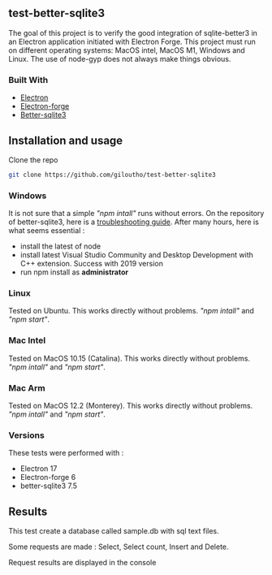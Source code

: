 ## test-better-sqlite3

The goal of this project is to verify the good integration of sqlite-better3 in an Electron application initiated with Electron Forge. This project must run on different operating systems: MacOS intel, MacOS M1, Windows and Linux. The use of node-gyp does not always make things obvious.

### Built With

* [Electron](https://www.electronjs.org/)
* [Electron-forge](https://github.com/electron-userland/electron-forge)
* [Better-sqlite3](https://github.com/JoshuaWise/better-sqlite3)


## Installation and usage
 
Clone the repo
```sh
git clone https://github.com/giloutho/test-better-sqlite3
```

### Windows
It is not sure that a simple _"npm intall"_ runs without errors. On the repository of better-sqlite3, here is a [troubleshooting guide](https://github.com/JoshuaWise/better-sqlite3/blob/master/docs/troubleshooting.md). After many hours, here is what seems essential :
* install the latest of node
* install latest Visual Studio Community and Desktop Development with C++ extension. Success with 2019 version
* run npm install as __administrator__

### Linux
Tested on Ubuntu. This works directly without problems. _"npm intall"_ and _"npm start"_.

### Mac Intel
Tested on MacOS 10.15 (Catalina). This works directly without problems. _"npm intall"_ and _"npm start"_.

### Mac Arm
Tested on MacOS 12.2 (Monterey). This works directly without problems. _"npm intall"_ and _"npm start"_.

### Versions
These tests were performed with : 
* Electron 17
* Electron-forge 6
* better-sqlite3 7.5

## Results
This test create a database called sample.db with sql text files.

Some requests are made : Select, Select count, Insert and Delete.

Request results are displayed in the console
